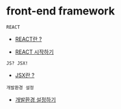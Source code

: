# front-end framework

`REACT`

- [REACT란 ?](https://ko.reactjs.org/)

- [REACT 시작하기](https://reactjs-kr.firebaseapp.com/tutorial/tutorial.html)


`JS? JSX!`

- [JSX란 ?](https://ko.reactjs.org/docs/introducing-jsx.html)


`개발환경 설정`
- [개발환경 설정하기](https://velog.io/@pop8682/%EB%B2%88%EC%97%AD-React-webpack-%EC%84%A4%EC%A0%95-%EC%B2%98%EC%9D%8C%EB%B6%80%ED%84%B0-%ED%95%B4%EB%B3%B4%EA%B8%B0)
